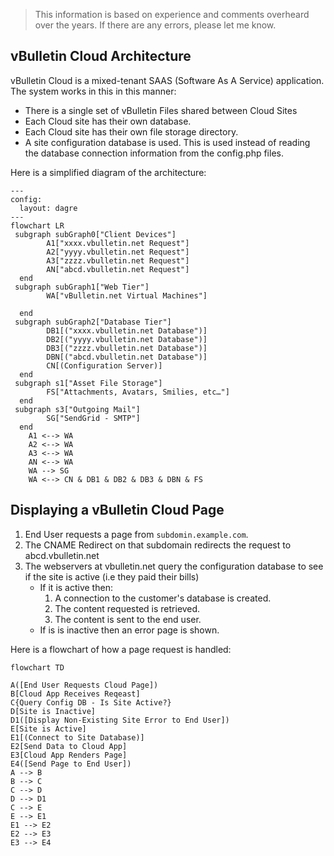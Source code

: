 
> This information is based on experience and comments overheard over the years. If there are any errors, please let me know.

## vBulletin Cloud Architecture

vBulletin Cloud is a mixed-tenant SAAS (Software As A Service) application.  The system works in this in this manner:

- There is a single set of vBulletin Files shared between Cloud Sites
- Each Cloud site has their own database.
- Each Cloud site has their own file storage directory.
- A site configuration database is used. This is used instead of reading the database connection information from the config.php files.

Here is a simplified diagram of the architecture:

```mermaid
---
config:
  layout: dagre
---
flowchart LR
 subgraph subGraph0["Client Devices"]
        A1["xxxx.vbulletin.net Request"]
        A2["yyyy.vbulletin.net Request"]
        A3["zzzz.vbulletin.net Request"]
        AN["abcd.vbulletin.net Request"]
  end
 subgraph subGraph1["Web Tier"]
        WA["vBulletin.net Virtual Machines"]

  end
 subgraph subGraph2["Database Tier"]
        DB1[("xxxx.vbulletin.net Database")]
        DB2[("yyyy.vbulletin.net Database")]
        DB3[("zzzz.vbulletin.net Database")]
        DBN[("abcd.vbulletin.net Database")]                
        CN[(Configuration Server)]
  end
 subgraph s1["Asset File Storage"]
        FS["Attachments, Avatars, Smilies, etc…"]
  end
 subgraph s3["Outgoing Mail"]
        SG["SendGrid - SMTP"]
  end
    A1 <--> WA
    A2 <--> WA
    A3 <--> WA
    AN <--> WA        
    WA --> SG
    WA <--> CN & DB1 & DB2 & DB3 & DBN & FS
```


## Displaying a vBulletin Cloud Page

1. End User requests a page from `subdomin.example.com`.
2. The CNAME Redirect on that subdomain redirects the request to abcd.vbulletin.net
3. The webservers at vbulletin.net query the configuration database to see if the site is active (i.e they paid their bills)
	-  If it is active then:
		1. A connection to the customer's database is created.
		2. The content requested is retrieved.
		3. The content is sent to the end user.
	- If is is inactive then an error page is shown. 

Here is a flowchart of how a page request is handled:

```mermaid
flowchart TD

A([End User Requests Cloud Page])
B[Cloud App Receives Reqeast]
C{Query Config DB - Is Site Active?}
D[Site is Inactive]
D1([Display Non-Existing Site Error to End User])
E[Site is Active]
E1[(Connect to Site Database)]
E2[Send Data to Cloud App]
E3[Cloud App Renders Page]
E4([Send Page to End User])
A --> B
B --> C
C --> D
D --> D1
C --> E
E --> E1
E1 --> E2
E2 --> E3
E3 --> E4
```
